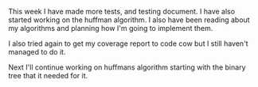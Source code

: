 This week I have made more tests, and testing document. I have also started working on the huffman algorithm. I also have been reading about my algorithms and planning how I'm going to implement them.

I also tried again to get my coverage report to code cow but I still haven't managed to do it.

Next I'll continue working on huffmans algorithm starting with the binary tree that it needed for it.
